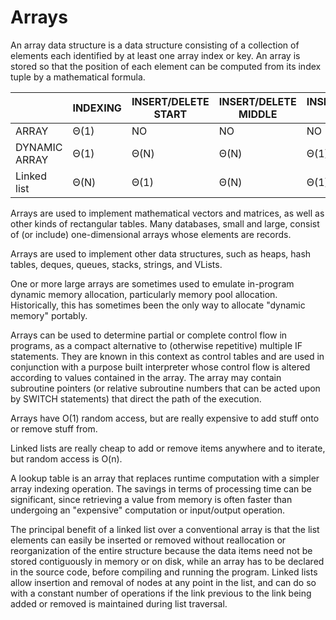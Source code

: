 #  Arrays

An array data structure is a data structure consisting of a collection of elements each identified by at least one array index or key. 
An array is stored so that the position of each element can be computed from its index tuple by a mathematical formula.


|               | INDEXING | INSERT/DELETE START | INSERT/DELETE MIDDLE | INSERT/DELETE END | WASTED SPACE |   |
|---------------|----------|---------------------|----------------------|-------------------|--------------|---|
| ARRAY         | Θ(1)     | NO                  | NO                   | NO                | 0            |   |
| DYNAMIC ARRAY | Θ(1)     | Θ(N)                | Θ(N)                 | Θ(1)              | Θ(N)         |   |
| Linked list   | Θ(N)     | Θ(1)                | Θ(N)                 | Θ(1)              | Θ(N)         |   |

Arrays are used to implement mathematical vectors and matrices, as well as other kinds of rectangular tables. Many databases, small and large, consist of (or include) one-dimensional arrays whose elements are records.

Arrays are used to implement other data structures, such as heaps, hash tables, deques, queues, stacks, strings, and VLists.

One or more large arrays are sometimes used to emulate in-program dynamic memory allocation, particularly memory pool allocation. Historically, this has sometimes been the only way to allocate "dynamic memory" portably.

Arrays can be used to determine partial or complete control flow in programs, as a compact alternative to (otherwise repetitive) multiple IF statements. They are known in this context as control tables and are used in conjunction with a purpose built interpreter whose control flow is altered according to values contained in the array. The array may contain subroutine pointers (or relative subroutine numbers that can be acted upon by SWITCH statements) that direct the path of the execution.

Arrays have O(1) random access, but are really expensive to add stuff onto or remove stuff from.

Linked lists are really cheap to add or remove items anywhere and to iterate, but random access is O(n).

A lookup table is an array that replaces runtime computation with a simpler array indexing operation. 
The savings in terms of processing time can be significant, since retrieving a value from memory is often faster than undergoing 
an "expensive" computation or input/output operation.

The principal benefit of a linked list over a conventional array is that the list elements can easily be inserted or removed without reallocation or reorganization of the entire structure because the data items need not be stored contiguously in memory or on disk, while an array has to be declared in the source code, before compiling and running the program. Linked lists allow insertion and removal of nodes at any point in the list, and can do so with a constant number of operations if the link previous to the link being added or removed is maintained during list traversal.
